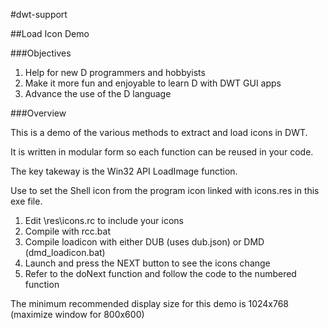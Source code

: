 #dwt-support

##Load Icon Demo

###Objectives

 1. Help for new D programmers and hobbyists
 2. Make it more fun and enjoyable to learn D with DWT GUI apps
 3. Advance the use of the D language

###Overview

This is a demo of the various methods to extract and load icons in DWT.

It is written in modular form so each function can be reused in your code.

The key takeway is the Win32 API LoadImage function.

Use to set the Shell icon from the program icon linked with icons.res in this exe file.

1. Edit \res\icons.rc to include your icons
2. Compile with rcc.bat
3. Compile loadicon with either DUB (uses dub.json) or DMD (dmd_loadicon.bat)
4. Launch and press the NEXT button to see the icons change
5. Refer to the doNext function and follow the code to the numbered function
 
The minimum recommended display size for this demo is 1024x768 (maximize window for 800x600) 

